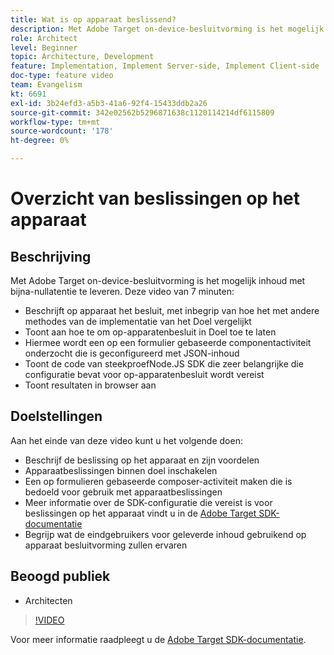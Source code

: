 ```yaml
---
title: Wat is op apparaat beslissend?
description: Met Adobe Target on-device-besluitvorming is het mogelijk inhoud met bijna-nullatentie te leveren. Bekijk deze video voor meer informatie over apparaatbeslissingen en hoe u deze kunt inschakelen.
role: Architect
level: Beginner
topic: Architecture, Development
feature: Implementation, Implement Server-side, Implement Client-side
doc-type: feature video
team: Evangelism
kt: 6691
exl-id: 3b24efd3-a5b3-41a6-92f4-15433ddb2a26
source-git-commit: 342e02562b5296871638c1120114214df6115809
workflow-type: tm+mt
source-wordcount: '178'
ht-degree: 0%

---
```


# Overzicht van beslissingen op het apparaat

## Beschrijving

Met Adobe Target on-device-besluitvorming is het mogelijk inhoud met bijna-nullatentie te leveren. Deze video van 7 minuten:

* Beschrijft op apparaat het besluit, met inbegrip van hoe het met andere methodes van de implementatie van het Doel vergelijkt
* Toont aan hoe te om op-apparatenbesluit in Doel toe te laten
* Hiermee wordt een op een formulier gebaseerde componentactiviteit onderzocht die is geconfigureerd met JSON-inhoud
* Toont de code van steekproefNode.JS SDK die zeer belangrijke die configuratie bevat voor op-apparatenbesluit wordt vereist
* Toont resultaten in browser aan

## Doelstellingen

Aan het einde van deze video kunt u het volgende doen:

* Beschrijf de beslissing op het apparaat en zijn voordelen
* Apparaatbeslissingen binnen doel inschakelen
* Een op formulieren gebaseerde composer-activiteit maken die is bedoeld voor gebruik met apparaatbeslissingen
* Meer informatie over de SDK-configuratie die vereist is voor beslissingen op het apparaat vindt u in de [Adobe Target SDK-documentatie](https://adobetarget-sdks.gitbook.io/docs/on-device-decisioning/introduction-to-on-device-decisioning)
* Begrijp wat de eindgebruikers voor geleverde inhoud gebruikend op apparaat besluitvorming zullen ervaren

## Beoogd publiek

* Architecten

>[!VIDEO](https://video.tv.adobe.com/v/329032/?quality=12)

Voor meer informatie raadpleegt u de [Adobe Target SDK-documentatie](https://adobetarget-sdks.gitbook.io/docs/on-device-decisioning/introduction-to-on-device-decisioning).
